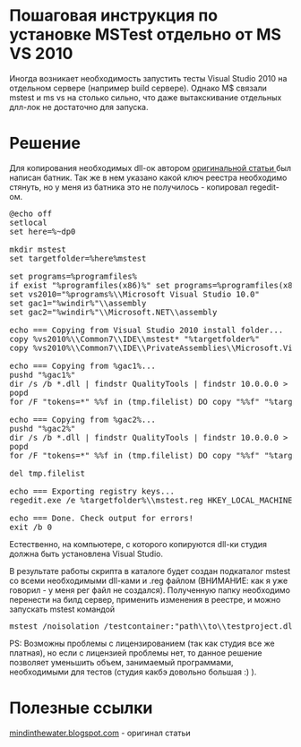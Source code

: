 <h1>Пошаговая инструкция по установке MSTest отдельно от MS VS 2010</h1/
<p>Иногда возникает необходимость запустить тесты Visual Studio 2010 на отдельном сервере (например build сервере). Однако M$ связали mstest и ms vs на столько сильно, что даже вытакскивание отдельных длл-лок не достаточно для запуска.</p>
<h1>Решение</h1>
<p>Для копирования необходимых dll-ок автором <a href="http://mindinthewater.blogspot.com/2011/02/executing-visual-studio-2010-unit-tests.html">оригинальной статьи </a>был написан батник. Так же в нем указано какой ключ реестра необходимо стянуть, но у меня из батника это не получилось - копировал regedit-ом.</p>
<pre>@echo off<br />setlocal<br />set here=%~dp0<br /><br />mkdir mstest<br />set targetfolder=%here%mstest<br /><br />set programs=%programfiles%<br />if exist "%programfiles(x86)%" set programs=%programfiles(x86)%<br />set vs2010="%programs%\\Microsoft Visual Studio 10.0"<br />set gac1="%windir%"\\assembly<br />set gac2="%windir%"\\Microsoft.NET\\assembly<br /><br />echo === Copying from Visual Studio 2010 install folder...<br />copy %vs2010%\\Common7\\IDE\\mstest* "%targetfolder%"<br />copy %vs2010%\\Common7\\IDE\\PrivateAssemblies\\Microsoft.VisualStudio.Quality* "%targetfolder%"<br /><br />echo === Copying from %gac1%...<br />pushd "%gac1%"<br />dir /s /b *.dll | findstr QualityTools | findstr 10.0.0.0 &gt; %here%tmp.filelist<br />popd<br />for /F "tokens=*" %%f in (tmp.filelist) DO copy "%%f" "%targetfolder%"<br /><br />echo === Copying from %gac2%...<br />pushd "%gac2%"<br />dir /s /b *.dll | findstr QualityTools | findstr 10.0.0.0 &gt; %here%tmp.filelist<br />popd<br />for /F "tokens=*" %%f in (tmp.filelist) DO copy "%%f" "%targetfolder%"<br /><br />del tmp.filelist<br /><br />echo === Exporting registry keys...<br />regedit.exe /e %targetfolder%\\mstest.reg HKEY_LOCAL_MACHINE\\SOFTWARE\\Microsoft\\VisualStudio\\10.0\\EnterpriseTools\\QualityTools<br /><br />echo === Done. Check output for errors!<br />exit /b 0<br /></pre>
<p> </p>
<p>Естественно, на компьютере, с которого копируются dll-ки студия должна быть установлена Visual Studio.</p>
<p>В результате работы скрипта в каталоге будет создан подкаталог mstest со всеми необходимыми dll-ками и .reg файлом (ВНИМАНИЕ: как я уже говорил - у меня рег файл не создался). Полученную папку необходимо перенести на билд сервер, применить изменения в реестре, и можно запускать mstest командой</p>
<pre>mstest /noisolation /testcontainer:"path\\to\\testproject.dll"</pre>
<p class="post-body entry-content">PS: Возможны проблемы с лицензированием (так как студия все же платная), но если с лицензией проблемы нет, то данное решение позволяет уменьшить объем, занимаемый программами, необходимыми для тестов (студия какбэ довольно большая :) ).</p>
<h1>Полезные ссылки</h1>
<p><a href="http://mindinthewater.blogspot.com/2011/02/executing-visual-studio-2010-unit-tests.html">mindinthewater.blogspot.com</a> - оригинал статьи<a href="http://mindinthewater.blogspot.com/2011/02/executing-visual-studio-2010-unit-tests.html"><br /></a></p>

